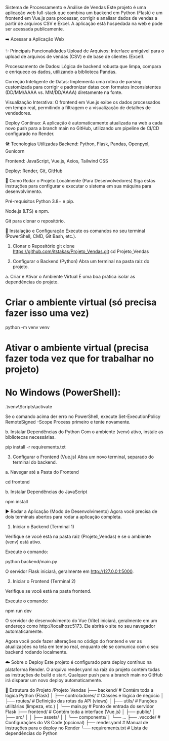 Sistema de Processamento e Análise de Vendas
Este projeto é uma aplicação web full-stack que combina um backend em Python (Flask) e um frontend em Vue.js para processar, corrigir e analisar dados de vendas a partir de arquivos CSV e Excel. A aplicação está hospedada na web e pode ser acessada publicamente.

➡️ Acessar a Aplicação Web

✨ Principais Funcionalidades
Upload de Arquivos: Interface amigável para o upload de arquivos de vendas (CSV) e de base de clientes (Excel).

Processamento de Dados: Lógica de backend robusta que limpa, compara e enriquece os dados, utilizando a biblioteca Pandas.

Correção Inteligente de Datas: Implementa uma rotina de parsing customizada para corrigir e padronizar datas com formatos inconsistentes (DD/MM/AAAA vs. MM/DD/AAAA) diretamente na fonte.

Visualização Interativa: O frontend em Vue.js exibe os dados processados em tempo real, permitindo a filtragem e a visualização de detalhes de vendedores.

Deploy Contínuo: A aplicação é automaticamente atualizada na web a cada novo push para a branch main no GitHub, utilizando um pipeline de CI/CD configurado no Render.

🛠️ Tecnologias Utilizadas
Backend: Python, Flask, Pandas, Openpyxl, Gunicorn

Frontend: JavaScript, Vue.js, Axios, Tailwind CSS

Deploy: Render, Git, GitHub

🚀 Como Rodar o Projeto Localmente (Para Desenvolvedores)
Siga estas instruções para configurar e executar o sistema em sua máquina para desenvolvimento.

Pré-requisitos
Python 3.8+ e pip.

Node.js (LTS) e npm.

Git para clonar o repositório.

💾 Instalação e Configuração
Execute os comandos no seu terminal (PowerShell, CMD, Git Bash, etc.).

1. Clonar o Repositório
git clone https://github.com/itstakas/Projeto_Vendas.git
cd Projeto_Vendas

2. Configurar o Backend (Python)
Abra um terminal na pasta raiz do projeto.

a. Criar e Ativar o Ambiente Virtual
É uma boa prática isolar as dependências do projeto.

# Criar o ambiente virtual (só precisa fazer isso uma vez)
python -m venv venv

# Ativar o ambiente virtual (precisa fazer toda vez que for trabalhar no projeto)
# No Windows (PowerShell):
.\venv\Scripts\activate

Se o comando acima der erro no PowerShell, execute Set-ExecutionPolicy RemoteSigned -Scope Process primeiro e tente novamente.

b. Instalar Dependências do Python
Com o ambiente (venv) ativo, instale as bibliotecas necessárias.

pip install -r requirements.txt

3. Configurar o Frontend (Vue.js)
Abra um novo terminal, separado do terminal do backend.

a. Navegar até a Pasta do Frontend

cd frontend

b. Instalar Dependências do JavaScript

npm install

▶️ Rodar a Aplicação (Modo de Desenvolvimento)
Agora você precisa de dois terminais abertos para rodar a aplicação completa.

1. Iniciar o Backend (Terminal 1)

Verifique se você está na pasta raiz (Projeto_Vendas) e se o ambiente (venv) está ativo.

Execute o comando:

python backend/main.py

O servidor Flask iniciará, geralmente em http://127.0.0.1:5000.

2. Iniciar o Frontend (Terminal 2)

Verifique se você está na pasta frontend.

Execute o comando:

npm run dev

O servidor de desenvolvimento do Vue (Vite) iniciará, geralmente em um endereço como http://localhost:5173. Ele abrirá o site no seu navegador automaticamente.

Agora você pode fazer alterações no código do frontend e ver as atualizações na tela em tempo real, enquanto ele se comunica com o seu backend rodando localmente.

☁️ Sobre o Deploy
Este projeto é configurado para deploy contínuo na plataforma Render. O arquivo render.yaml na raiz do projeto contém todas as instruções de build e start. Qualquer push para a branch main no GitHub irá disparar um novo deploy automaticamente.

📁 Estrutura do Projeto
/Projeto_Vendas
├── backend/                # Contém toda a lógica Python (Flask)
│   ├── controladores/      # Classes e lógica de negócio
│   ├── routes/             # Definição das rotas da API (views)
│   ├── utils/              # Funções utilitárias (limpeza, etc.)
│   └── main.py             # Ponto de entrada do servidor Flask
├── frontend/               # Contém toda a interface (Vue.js)
│   ├── public/
│   ├── src/
│   │   ├── assets/
│   │   └── components/
│   └── ...
├── .vscode/                # Configurações do VS Code (opcional)
├── render.yaml             # Manual de instruções para o deploy no Render
└── requirements.txt        # Lista de dependências do Python
